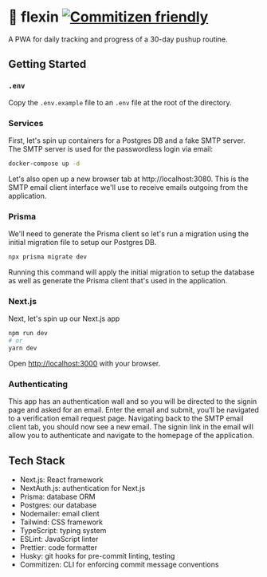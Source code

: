 # 💪 flexin [![Commitizen friendly](https://img.shields.io/badge/commitizen-friendly-brightgreen.svg)](http://commitizen.github.io/cz-cli/)

A PWA for daily tracking and progress of a 30-day pushup routine.

## Getting Started

### **`.env`**

Copy the `.env.example` file to an `.env` file at the root of the directory.

### **Services**

First, let's spin up containers for a Postgres DB and a fake SMTP server. The SMTP server is used for the passwordless login via email:

```bash
docker-compose up -d
```

Let's also open up a new browser tab at http://localhost:3080. This is the SMTP email client interface we'll use to receive emails outgoing from the application.

### **Prisma**

We'll need to generate the Prisma client so let's run a migration using the initial migration file to setup our Postgres DB.

```bash
npx prisma migrate dev
```

Running this command will apply the initial migration to setup the database as well as generate the Prisma client that's used in the application.

### **Next.js**

Next, let's spin up our Next.js app

```bash
npm run dev
# or
yarn dev
```

Open [http://localhost:3000](http://localhost:3000) with your browser.

### **Authenticating**

This app has an authentication wall and so you will be directed to the signin page and asked for an email. Enter the email and submit, you'll be navigated to a verification email request page. Navigating back to the SMTP email client tab, you should now see a new email. The signin link in the email will allow you to authenticate and navigate to the homepage of the application.

## Tech Stack

- Next.js: React framework
- NextAuth.js: authentication for Next.js
- Prisma: database ORM
- Postgres: our database
- Nodemailer: email client
- Tailwind: CSS framework
- TypeScript: typing system
- ESLint: JavaScript linter
- Prettier: code formatter
- Husky: git hooks for pre-commit linting, testing
- Commitizen: CLI for enforcing commit message conventions
